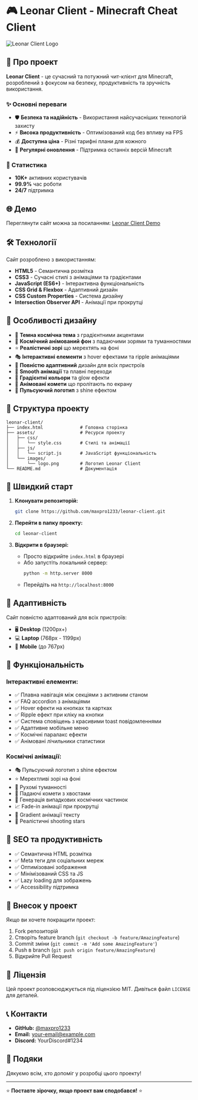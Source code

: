 # 🎮 Leonar Client - Minecraft Cheat Client

![Leonar Client Logo](https://via.placeholder.com/400x200/6366f1/ffffff?text=LEONAR+CLIENT)

## 🚀 Про проект

**Leonar Client** - це сучасний та потужний чит-клієнт для Minecraft, розроблений з фокусом на безпеку, продуктивність та зручність використання.

### ✨ Основні переваги

- 🛡️ **Безпека та надійність** - Використання найсучасніших технологій захисту
- ⚡ **Висока продуктивність** - Оптимізований код без впливу на FPS
- 💰 **Доступна ціна** - Різні тарифні плани для кожного
- 🔄 **Регулярні оновлення** - Підтримка останніх версій Minecraft

### 🎯 Статистика

- **10K+** активних користувачів
- **99.9%** час роботи
- **24/7** підтримка

## 🌐 Демо

Переглянути сайт можна за посиланням: [Leonar Client Demo](https://maxpro1233.github.io/leonar-client/)

## 🛠️ Технології

Сайт розроблено з використанням:

- **HTML5** - Семантична розмітка
- **CSS3** - Сучасні стилі з анімаціями та градієнтами
- **JavaScript (ES6+)** - Інтерактивна функціональність
- **CSS Grid & Flexbox** - Адаптивний дизайн
- **CSS Custom Properties** - Система дизайну
- **Intersection Observer API** - Анімації при прокрутці

## 🎨 Особливості дизайну

- 🌙 **Темна космічна тема** з градієнтними акцентами
- 🌌 **Космічний анімований фон** з падаючими зорями та туманностями
- ⭐ **Реалістичні зорі** що мерехтять на фоні
- 🎭 **Інтерактивні елементи** з hover ефектами та ripple анімаціями
- 📱 **Повністю адаптивний** дизайн для всіх пристроїв
- 🎪 **Smooth анімації** та плавні переходи
- 🎨 **Градієнтні кольори** та glow ефекти
- 🚀 **Анімовані комети** що пролітають по екрану
- 💫 **Пульсуючий логотип** з shine ефектом

## 📁 Структура проекту

```
leonar-client/
├── index.html              # Головна сторінка
├── assets/                 # Ресурси проекту
│   ├── css/
│   │   └── style.css       # Стилі та анімації
│   ├── js/
│   │   └── script.js       # JavaScript функціональність
│   └── images/
│       └── logo.png        # Логотип Leonar Client
└── README.md               # Документація
```

## 🚀 Швидкий старт

1. **Клонувати репозиторій:**
   ```bash
   git clone https://github.com/maxpro1233/leonar-client.git
   ```

2. **Перейти в папку проекту:**
   ```bash
   cd leonar-client
   ```

3. **Відкрити в браузері:**
   - Просто відкрийте `index.html` в браузері
   - Або запустіть локальний сервер:
     ```bash
     python -m http.server 8000
     ```
   - Перейдіть на `http://localhost:8000`

## 📱 Адаптивність

Сайт повністю адаптований для всіх пристроїв:

- 🖥️ **Desktop** (1200px+)
- 💻 **Laptop** (768px - 1199px)
- 📱 **Mobile** (до 767px)

## 🎪 Функціональність

### Інтерактивні елементи:
- ✅ Плавна навігація між секціями з активним станом
- ✅ FAQ accordion з анімаціями
- ✅ Hover ефекти на кнопках та картках
- ✅ Ripple ефект при кліку на кнопки
- ✅ Система сповіщень з красивими toast повідомленнями
- ✅ Адаптивне мобільне меню
- ✅ Космічні паралакс ефекти
- ✅ Анімовані лічильники статистики

### Космічні анімації:
- 🎭 Пульсуючий логотип з shine ефектом
- ⭐ Мерехтливі зорі на фоні
- 🌌 Рухомі туманності
- 🚀 Падаючі комети з хвостами
- 💫 Генерація випадкових космічних частинок
- 📈 Fade-in анімації при прокрутці
- 🎨 Gradient анімації тексту
- 🌠 Реалістичні shooting stars

## 🎯 SEO та продуктивність

- ✅ Семантична HTML розмітка
- ✅ Meta теги для соціальних мереж
- ✅ Оптимізовані зображення
- ✅ Мінімізований CSS та JS
- ✅ Lazy loading для зображень
- ✅ Accessibility підтримка

## 🤝 Внесок у проект

Якщо ви хочете покращити проект:

1. Fork репозиторій
2. Створіть feature branch (`git checkout -b feature/AmazingFeature`)
3. Commit зміни (`git commit -m 'Add some AmazingFeature'`)
4. Push в branch (`git push origin feature/AmazingFeature`)
5. Відкрийте Pull Request

## 📄 Ліцензія

Цей проект розповсюджується під ліцензією MIT. Дивіться файл `LICENSE` для деталей.

## 📞 Контакти

- **GitHub:** [@maxpro1233](https://github.com/maxpro1233)
- **Email:** your-email@example.com
- **Discord:** YourDiscord#1234

## 🙏 Подяки

Дякуємо всім, хто допоміг у розробці цього проекту!

---

⭐ **Поставте зірочку, якщо проект вам сподобався!** ⭐
